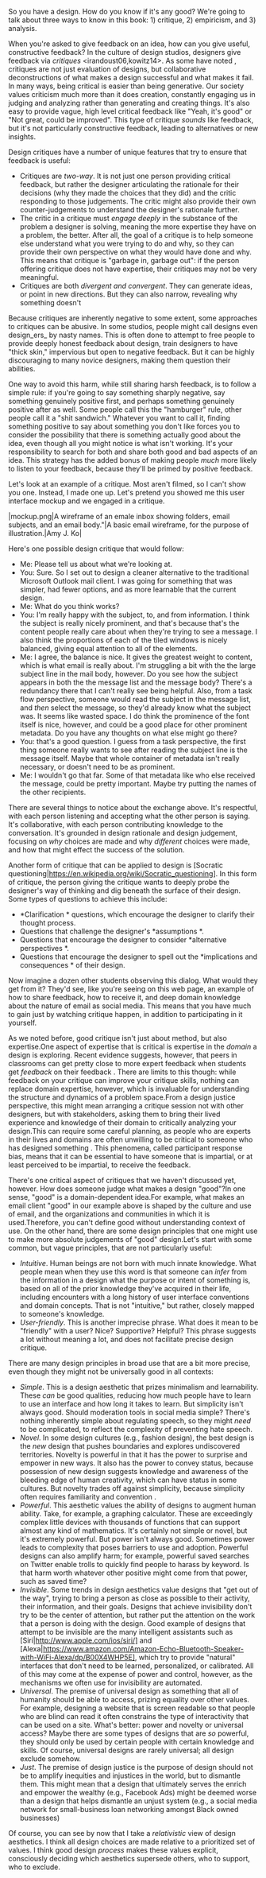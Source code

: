 So you have a design. How do you know if it's any good? We're going to talk about three ways to know in this book: 1) critique, 2) empiricism, and 3) analysis.

When you're asked to give feedback on an idea, how can you give useful, constructive feedback? In the culture of design studios, designers give feedback via *critiques* <irandoust06,kowitz14>. As some have noted <wolf06>, critiques are not just evaluation of designs, but collaborative deconstructions of what makes a design successful and what makes it fail.
In many ways, being critical is easier than being generative. Our society values criticism much more than it does creation, constantly engaging us in judging and analyzing rather than generating and creating things. It's also easy to provide vague, high level critical feedback like "Yeah, it's good" or "Not great, could be improved". This type of critique _sounds_ like feedback, but it's not particularly constructive feedback, leading to alternatives or new insights.

Design critiques have a number of unique features that try to ensure that feedback is useful:
 
* Critiques are *two-way*. It is not just one person providing critical feedback, but rather the designer articulating the rationale for their decisions (why they made the choices that they did) and the critic responding to those judgements. The critic might also provide their own counter-judgements to understand the designer's rationale further.
* The critic in a critique must *engage deeply* in the substance of the problem a designer is solving, meaning the more expertise they have on a problem, the better. After all, the goal of a critique is to help someone else understand what you were trying to do and why, so they can provide their own perspective on what they would have done and why. This means that critique is "garbage in, garbage out": if the person offering critique does not have expertise, their critiques may not be very meaningful.
* Critiques are both *divergent and convergent*. They can generate ideas, or point in new directions.	But they can also narrow, revealing why something doesn't

Because critiques are inherently negative to some extent, some approaches to critiques can be abusive. In some studios, people might call designs even design_ers_ by nasty names. This is often done to attempt to free people to provide deeply honest feedback about design, train designers to have "thick skin," impervious but open to negative feedback. But it can be highly discouraging to many novice designers, making them question their abilities.

One way to avoid this harm, while still sharing harsh feedback, is to follow a simple rule: if you're going to say something sharply negative, say something genuinely positive first, and perhaps something genuinely positive after as well. Some people call this the "hamburger" rule, other people call it a "shit sandwich." Whatever you want to call it, finding something positive to say about something you don't like forces you to consider the possibility that there is something actually good about the idea, even though all you might notice is what isn't working. It's your responsibility to search for both and share both good and bad aspects of an idea. This strategy has the added bonus of making people _much_ more likely to listen to your feedback, because they'll be primed by positive feedback.

Let's look at an example of a critique. Most aren't filmed, so I can't show you one. Instead, I made one up. Let's pretend you showed me this user interface mockup and we engaged in a critique.

|mockup.png|A wireframe of an emale inbox showing folders, email subjects, and an email body."|A basic email wireframe, for the purpose of illustration.|Amy J. Ko|

Here's one possible design critique that would follow:
 
* Me: Please tell us about what we're looking at. 
* You: Sure. So I set out to design a cleaner alternative to the traditional Microsoft Outlook mail client. I was going for something that was simpler, had fewer options, and as more learnable that the current design. 
* Me: What do you think works? 
* You: I'm really happy with the subject, to, and from information. I think the subject is really nicely prominent, and that's because that's the content people really care about when they're trying to see a message. I also think the proportions of each of the tiled windows is nicely balanced, giving equal attention to all of the elements. 
* Me: I agree, the balance is nice. It gives the greatest weight to content, which is what email is really about. I'm struggling a bit with the the large subject line in the mail body, however. Do you see how the subject appears in both the the message list and the message body? There's a redundancy there that I can't really see being helpful. Also, from a task flow perspective, someone would read the subject in the message list, and _then_ select the message, so they'd already know what the subject was. It seems like wasted space. I do think the prominence of the font itself is nice, however, and could be a good place for other prominent metadata. Do you have any thoughts on what else might go there? 
* You: that's a good question. I guess from a task perspective, the first thing someone really wants to see after reading the subject line is the message itself. Maybe that whole container of metadata isn't really necessary, or doesn't need to be as prominent. 
* Me: I wouldn't go that far. Some of that metadata like who else received the message, could be pretty important. Maybe try putting the names of the other recipients.

There are several things to notice about the exchange above. It's respectful, with each person listening and accepting what the other person is saying. It's collaborative, with each person contributing knowledge to the conversation. It's grounded in design rationale and design judgement, focusing on _why_ choices are made and why _different_ choices were made, and how that might effect the success of the solution. 

Another form of critique that can be applied to design is [Socratic questioning|https://en.wikipedia.org/wiki/Socratic_questioning]. In this form of critique, the person giving the critique wants to deeply probe the designer's way of thinking and dig beneath the surface of their design. Some types of questions to achieve this include:

*  *Clarification * questions, which encourage the designer to clarify their thought process.
* Questions that challenge the designer's  *assumptions *.
* Questions that encourage the designer to consider  *alternative perspectives *.
* Questions that encourage the designer to spell out the  *implications and consequences * of their design.
 
Now imagine a dozen other students observing this dialog. What would they get from it? They'd see, like you're seeing on this web page, an example of how to share feedback, how to receive it, and deep domain knowledge about the nature of email as social media. This means that you have much to gain just by watching critique happen, in addition to participating in it yourself.

As we noted before, good critique isn't just about method, but also expertise.One aspect of expertise that is critical is expertise in the *domain* a design is exploring. Recent evidence suggests, however, that peers in classrooms can get pretty close to more expert feedback when students get _feedback_ on their feedback <kulkarni15>. There are limits to this though: while feedback on your critique can improve your critique skills, nothing can replace domain expertise, however, which is invaluable for understanding the structure and dynamics of a problem space.From a design justice perspective, this might mean arranging a critique session not with other designers, but with stakeholders, asking them to bring their lived experience and knowledge of their domain to critically analyzing your design.This can require some careful planning, as people who are experts in their lives and domains are often unwilling to be critical to someone who has designed something <dell12>. This phenomena, called participant response bias, means that it can be essential to have someone that is impartial, or at least perceived to be impartial, to receive the feedback.

There's one critical aspect of critiques that we haven't discussed yet, however. How does someone judge what makes a design "good"?In one sense, "good" is a domain-dependent idea.For example, what makes an email client "good" in our example above is shaped by the culture and use of email, and the organizations and communities in which it is used.Therefore, you can't define good without understanding context of use.
 On the other hand, there are some design principles that one might use to make more absolute judgements of "good" design.Let's start with some common, but vague principles, that are not particularly useful:
 
* *Intuitive*. Human beings are not born with much innate knowledge. What people mean when they use this word is that someone can _infer_ from the information in a design what the purpose or intent of something is, based on all of the prior knowledge they've acquired in their life, including encounters with a long history of user interface conventions and domain concepts. That is not "intuitive," but rather, closely mapped to someone's knowledge.
* *User-friendly*. This is another imprecise phrase. What does it mean to be "friendly" with a user? Nice? Supportive? Helpful? This phrase suggests a lot without meaning a lot, and does not facilitate precise design critique.

There are many design principles in broad use that are a bit more precise, even though they might not be universally good in all contexts:

* *Simple*. This is a design aesthetic that prizes minimalism and learnability. These _can_ be good qualities, reducing how much people have to learn to use an interface and how long it takes to learn. But simplicity isn't always good. Should moderation tools in social media simple?	There's nothing inherently simple about regulating speech, so they might _need_ to be complicated, to reflect the complexity of preventing hate speech.
* *Novel*. In some design cultures (e.g., fashion design), the best design is the _new_ design that pushes boundaries and explores undiscovered territories. Novelty is powerful in that it has the power to surprise and empower in new ways. It also has the power to convey status, because possession of new design suggests knowledge and awareness of the bleeding edge of human creativity, which can have status in some cultures. But novelty trades off against simplicity, because simplicity often requires familiarity and convention <norman99>.
* *Powerful*. This aesthetic values the ability of designs to augment human ability. Take, for example, a graphing calculator. These are exceedingly complex little devices with thousands of functions that can support almost any kind of mathematics. It's certainly not simple or novel, but it's extremely powerful. But power isn't always good. Sometimes power leads to complexity that poses barriers to use and adoption.	Powerful designs can also amplify harm; for example, powerful saved searches on Twitter enable trolls to quickly find people to harass by keyword.	Is that harm worth whatever other positive might come from that power, such as saved time?
* *Invisible*. Some trends in design aesthetics value designs that "get out of the way", trying to bring a person as close as possible to their activity, their information, and their goals. Designs that achieve invisibility don't try to be the center of attention, but rather put the attention on the work that a person is doing with the design. Good example of designs that attempt to be invisible are the many intelligent assistants such as [Siri|http://www.apple.com/ios/siri/] and [Alexa|https://www.amazon.com/Amazon-Echo-Bluetooth-Speaker-with-WiFi-Alexa/dp/B00X4WHP5E], which try to provide "natural" interfaces that don't need to be learned, personalized, or calibrated. All of this may come at the expense of power and control, however, as the mechanisms we often use for invisibility are automated.
* *Universal*. The premise of universal design <story98> as something that all of humanity should be able to access, prizing equality over other values. For example, designing a website that is screen readable so that people who are blind can read it often constrains the type of interactivity that can be used on a site. What's better: power and novelty or universal access? Maybe there are some types of designs that are _so_ powerful, they should only be used by certain people with certain knowledge and skills.	Of course, universal designs are rarely universal; all design exclude somehow.
* *Just*. The premise of design justice <costanzachock20> is the purpose of design should not be to amplify inequities and injustices in the world, but to dismantle them.	This might mean that a design that ultimately serves the enrich and empower the wealthy (e.g., Facebook Ads) might be deemed worse than a design that helps dismantle an unjust system (e.g., a social media network for small-business loan networking amongst Black owned businesses)

Of course, you can see by now that I take a _relativistic_ view of design aesthetics. I think all design choices are made relative to a prioritized set of values. I think good design _process_ makes these values explicit, consciously deciding which aesthetics supersede others, who to support, who to exclude.